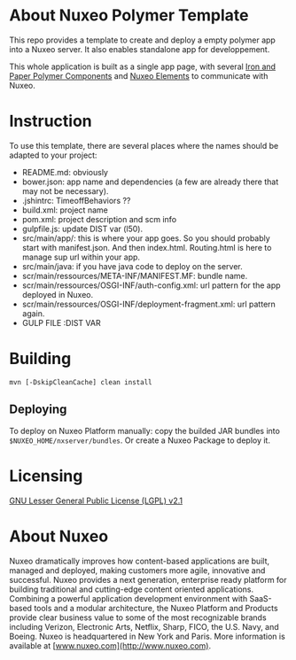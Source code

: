 # About Nuxeo Polymer Template

This repo provides a template to create and deploy a empty polymer app into a Nuxeo server. It also enables standalone app for developpement.

This whole application is built as a single app page, with several [Iron and Paper Polymer Components](https://elements.polymer-project.org/) and [Nuxeo Elements](https://github.com/nuxeo/nuxeo-elements) to communicate with Nuxeo. 

# Instruction

To use this template, there are several places where the names should be adapted to your project:

- README.md: obviously
- bower.json: app name and dependencies (a few are already there that may not be necessary).
- .jshintrc: TimeoffBehaviors ??
- build.xml: project name
- pom.xml: project description and scm info
- gulpfile.js: update DIST var (l50).
- src/main/app/: this is where your app goes. So you should probably start with manifest.json. And then index.html. Routing.html is here to manage sup url within your app.
- src/main/java: if you have java code to deploy on the server.
- scr/main/ressources/META-INF/MANIFEST.MF: bundle name.
- scr/main/ressources/OSGI-INF/auth-config.xml: url pattern for the app deployed in Nuxeo.
- scr/main/ressources/OSGI-INF/deployment-fragment.xml: url pattern again.
- GULP FILE :DIST VAR


# Building

    mvn [-DskipCleanCache] clean install

## Deploying
 

To deploy on Nuxeo Platform manually: copy the builded JAR bundles into `$NUXEO_HOME/nxserver/bundles`. Or create a Nuxeo Package to deploy it.

 
 
# Licensing
 
[GNU Lesser General Public License (LGPL) v2.1](http://www.gnu.org/licenses/lgpl-2.1.html)
 
# About Nuxeo
 
Nuxeo dramatically improves how content-based applications are built, managed and deployed, making customers more agile, innovative and successful. Nuxeo provides a next generation, enterprise ready platform for building traditional and cutting-edge content oriented applications. Combining a powerful application development environment with
SaaS-based tools and a modular architecture, the Nuxeo Platform and Products provide clear business value to some of the most recognizable brands including Verizon, Electronic Arts, Netflix, Sharp, FICO, the U.S. Navy, and Boeing. Nuxeo is headquartered in New York and Paris.
More information is available at [www.nuxeo.com](http://www.nuxeo.com).